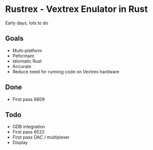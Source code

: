 # Rustrex - Vextrex Enulator in Rust

Early days, lots to do

## Goals
* Multi-platform
* Peformant
* Idiomatic Rust
* Accurate
* Reduce need for running code on Vectrex hardware

## Done
* First pass 6809

## Todo
* GDB integration
* First pass 6522
* First pass DAC / multiplexer
* Display


